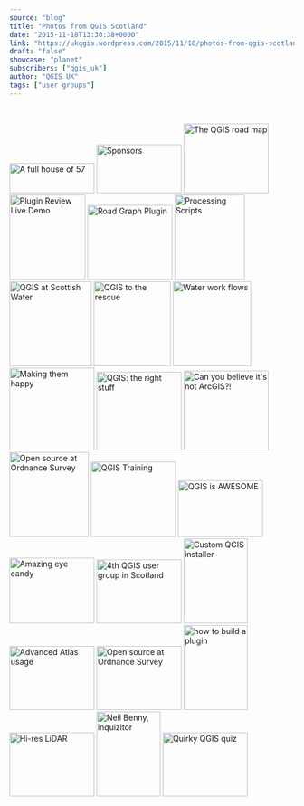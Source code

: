 ```yaml
---
source: "blog"
title: "Photos from QGIS Scotland"
date: "2015-11-18T13:30:38+0000"
link: "https://ukqgis.wordpress.com/2015/11/18/photos-from-qgis-scotland/"
draft: "false"
showcase: "planet"
subscribers: ["qgis_uk"]
author: "QGIS UK"
tags: ["user groups"]
---
```


<p>&nbsp;</p>

<a href="https://ukqgis.wordpress.com/2015/11/18/photos-from-qgis-scotland/p1080247_w/#main"><img alt="A full house of 57" class="attachment-thumbnail size-thumbnail" height="53" src="https://ukqgis.wordpress.com/wp-content/uploads/2015/11/p1080247_w.jpg?w=150" width="150" /></a>
<a href="https://ukqgis.wordpress.com/2015/11/18/photos-from-qgis-scotland/p1080266_w/#main"><img alt="Sponsors" class="attachment-thumbnail size-thumbnail" height="86" src="https://ukqgis.wordpress.com/wp-content/uploads/2015/11/p1080266_w.jpg?w=150" width="150" /></a>
<a href="https://ukqgis.wordpress.com/2015/11/18/photos-from-qgis-scotland/p1080246_w/#main"><img alt="The QGIS road map" class="attachment-thumbnail size-thumbnail" height="123" src="https://ukqgis.wordpress.com/wp-content/uploads/2015/11/p1080246_w.jpg?w=150" width="150" /></a>
<a href="https://ukqgis.wordpress.com/2015/11/18/photos-from-qgis-scotland/p1080253_w/#main"><img alt="Plugin Review Live Demo" class="attachment-thumbnail size-thumbnail" height="150" src="https://ukqgis.wordpress.com/wp-content/uploads/2015/11/p1080253_w.jpg?w=134" width="134" /></a>
<a href="https://ukqgis.wordpress.com/2015/11/18/photos-from-qgis-scotland/p1080261_w/#main"><img alt="Road Graph Plugin" class="attachment-thumbnail size-thumbnail" height="132" src="https://ukqgis.wordpress.com/wp-content/uploads/2015/11/p1080261_w.jpg?w=150" width="150" /></a>
<a href="https://ukqgis.wordpress.com/2015/11/18/photos-from-qgis-scotland/p1080262_w/#main"><img alt="Processing Scripts" class="attachment-thumbnail size-thumbnail" height="150" src="https://ukqgis.wordpress.com/wp-content/uploads/2015/11/p1080262_w.jpg?w=124" width="124" /></a>
<a href="https://ukqgis.wordpress.com/2015/11/18/photos-from-qgis-scotland/p1080263_w/#main"><img alt="QGIS at Scottish Water" class="attachment-thumbnail size-thumbnail" height="150" src="https://ukqgis.wordpress.com/wp-content/uploads/2015/11/p1080263_w.jpg?w=145" width="145" /></a>
<a href="https://ukqgis.wordpress.com/2015/11/18/photos-from-qgis-scotland/p1080264_w/#main"><img alt="QGIS to the rescue" class="attachment-thumbnail size-thumbnail" height="150" src="https://ukqgis.wordpress.com/wp-content/uploads/2015/11/p1080264_w.jpg?w=136" width="136" /></a>
<a href="https://ukqgis.wordpress.com/2015/11/18/photos-from-qgis-scotland/p1080265_w/#main"><img alt="Water work flows" class="attachment-thumbnail size-thumbnail" height="150" src="https://ukqgis.wordpress.com/wp-content/uploads/2015/11/p1080265_w.jpg?w=138" width="138" /></a>
<a href="https://ukqgis.wordpress.com/2015/11/18/photos-from-qgis-scotland/p1080258_w/#main"><img alt="Making them happy" class="attachment-thumbnail size-thumbnail" height="146" src="https://ukqgis.wordpress.com/wp-content/uploads/2015/11/p1080258_w.jpg?w=150" width="150" /></a>
<a href="https://ukqgis.wordpress.com/2015/11/18/photos-from-qgis-scotland/p1080259_w/#main"><img alt="QGIS: the right stuff" class="attachment-thumbnail size-thumbnail" height="139" src="https://ukqgis.wordpress.com/wp-content/uploads/2015/11/p1080259_w.jpg?w=150" width="150" /></a>
<a href="https://ukqgis.wordpress.com/2015/11/18/photos-from-qgis-scotland/p1080260_w/#main"><img alt="Can you believe it&#039;s not ArcGIS?!" class="attachment-thumbnail size-thumbnail" height="141" src="https://ukqgis.wordpress.com/wp-content/uploads/2015/11/p1080260_w.jpg?w=150" width="150" /></a>
<a href="https://ukqgis.wordpress.com/2015/11/18/photos-from-qgis-scotland/p1080268_w/#main"><img alt="Open source at Ordnance Survey" class="attachment-thumbnail size-thumbnail" height="150" src="https://ukqgis.wordpress.com/wp-content/uploads/2015/11/p1080268_w.jpg?w=140" width="140" /></a>
<a href="https://ukqgis.wordpress.com/2015/11/18/photos-from-qgis-scotland/p1080272_w/#main"><img alt="QGIS Training" class="attachment-thumbnail size-thumbnail" height="133" src="https://ukqgis.wordpress.com/wp-content/uploads/2015/11/p1080272_w.jpg?w=150" width="150" /></a>
<a href="https://ukqgis.wordpress.com/2015/11/18/photos-from-qgis-scotland/p1080274_w/#main"><img alt="QGIS is AWESOME" class="attachment-thumbnail size-thumbnail" height="100" src="https://ukqgis.wordpress.com/wp-content/uploads/2015/11/p1080274_w.jpg?w=150" width="150" /></a>
<a href="https://ukqgis.wordpress.com/2015/11/18/photos-from-qgis-scotland/p1080275_w/#main"><img alt="Amazing eye candy" class="attachment-thumbnail size-thumbnail" height="116" src="https://ukqgis.wordpress.com/wp-content/uploads/2015/11/p1080275_w.jpg?w=150" width="150" /></a>
<a href="https://ukqgis.wordpress.com/2015/11/18/photos-from-qgis-scotland/img_20151116_094612/#main"><img alt="4th QGIS user group in Scotland" class="attachment-thumbnail size-thumbnail" height="113" src="https://ukqgis.wordpress.com/wp-content/uploads/2015/11/img_20151116_094612.jpg?w=150" width="150" /></a>
<a href="https://ukqgis.wordpress.com/2015/11/18/photos-from-qgis-scotland/img_20151116_103620/#main"><img alt="Custom QGIS installer" class="attachment-thumbnail size-thumbnail" height="150" src="https://ukqgis.wordpress.com/wp-content/uploads/2015/11/img_20151116_103620.jpg?w=113" width="113" /></a>
<a href="https://ukqgis.wordpress.com/2015/11/18/photos-from-qgis-scotland/img_20151116_104905/#main"><img alt="Advanced Atlas usage" class="attachment-thumbnail size-thumbnail" height="113" src="https://ukqgis.wordpress.com/wp-content/uploads/2015/11/img_20151116_104905.jpg?w=150" width="150" /></a>
<a href="https://ukqgis.wordpress.com/2015/11/18/photos-from-qgis-scotland/img_20151116_150347/#main"><img alt="Open source at Ordnance Survey" class="attachment-thumbnail size-thumbnail" height="113" src="https://ukqgis.wordpress.com/wp-content/uploads/2015/11/img_20151116_150347.jpg?w=150" width="150" /></a>
<a href="https://ukqgis.wordpress.com/2015/11/18/photos-from-qgis-scotland/img_20151116_134922/#main"><img alt="how to build a plugin" class="attachment-thumbnail size-thumbnail" height="150" src="https://ukqgis.wordpress.com/wp-content/uploads/2015/11/img_20151116_134922.jpg?w=113" width="113" /></a>
<a href="https://ukqgis.wordpress.com/2015/11/18/photos-from-qgis-scotland/img_20151116_154818/#main"><img alt="Hi-res LiDAR" class="attachment-thumbnail size-thumbnail" height="113" src="https://ukqgis.wordpress.com/wp-content/uploads/2015/11/img_20151116_154818.jpg?w=150" width="150" /></a>
<a href="https://ukqgis.wordpress.com/2015/11/18/photos-from-qgis-scotland/img_20151116_130359/#main"><img alt="Neil Benny, inquizitor" class="attachment-thumbnail size-thumbnail" height="150" src="https://ukqgis.wordpress.com/wp-content/uploads/2015/11/img_20151116_130359.jpg?w=113" width="113" /></a>
<a href="https://ukqgis.wordpress.com/2015/11/18/photos-from-qgis-scotland/img_20151116_130535/#main"><img alt="Quirky QGIS quiz" class="attachment-thumbnail size-thumbnail" height="113" src="https://ukqgis.wordpress.com/wp-content/uploads/2015/11/img_20151116_130535.jpg?w=150" width="150" /></a>
